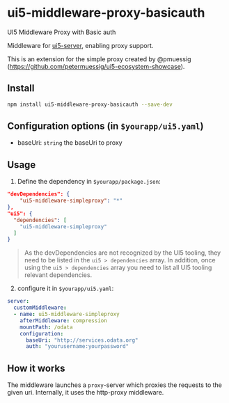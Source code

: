 # ui5-middleware-proxy-basicauth

UI5 Middleware Proxy with Basic auth

Middleware for [ui5-server](https://github.com/SAP/ui5-server), enabling proxy support.

This is an extension for the simple proxy created by @pmuessig (https://github.com/petermuessig/ui5-ecosystem-showcase).

## Install

```bash
npm install ui5-middleware-proxy-basicauth --save-dev
```

## Configuration options (in `$yourapp/ui5.yaml`)

- baseUri: `string`
  the baseUri to proxy

## Usage

1. Define the dependency in `$yourapp/package.json`:

```json
"devDependencies": {
    "ui5-middleware-simpleproxy": "*"
},
"ui5": {
  "dependencies": [
    "ui5-middleware-simpleproxy"
  ]
}
```

> As the devDependencies are not recognized by the UI5 tooling, they need to be listed in the `ui5 > dependencies` array. In addition, once using the `ui5 > dependencies` array you need to list all UI5 tooling relevant dependencies.

2. configure it in `$yourapp/ui5.yaml`:

```yaml
server:
  customMiddleware:
  - name: ui5-middleware-simpleproxy
    afterMiddleware: compression
    mountPath: /odata
    configuration:
      baseUri: "http://services.odata.org"
      auth: "yourusername:yourpassword"
```

## How it works

The middleware launches a `proxy`-server which proxies the requests to the given uri. Internally, it uses the http-proxy middleware.